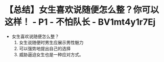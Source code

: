 # 【总结】女生喜欢说随便怎么整？你可以这样！ - P1 - 不怕队长 - BV1mt4y1r7Ej

-   女生喜欢说随便怎么整？
    1.  女生说随便时男生应展示男性魅力
    2.  可以强势地提出自己的选择
    3.  威胁逼迫女生也是一种应对方式。